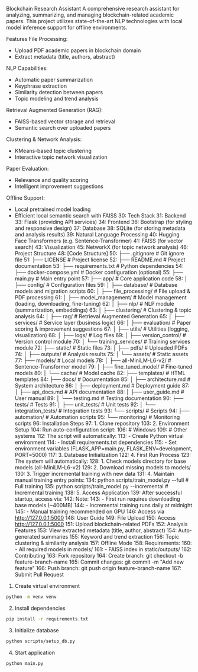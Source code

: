 Blockchain Research Assistant
A comprehensive research assistant for analyzing, summarizing, and managing blockchain-related academic papers. This project utilizes state-of-the-art NLP technologies with local model inference support for offline environments.

Features
File Processing:
- Upload PDF academic papers in blockchain domain
- Extract metadata (title, authors, abstract)

NLP Capabilities:
- Automatic paper summarization
- Keyphrase extraction
- Similarity detection between papers
- Topic modeling and trend analysis

Retrieval Augmented Generation (RAG):
- FAISS-based vector storage and retrieval
- Semantic search over uploaded papers

Clustering & Network Analysis:
- KMeans-based topic clustering
- Interactive topic network visualization

Paper Evaluation:
- Relevance and quality scoring
- Intelligent improvement suggestions

Offline Support:
- Local pretrained model loading
- Efficient local semantic search with FAISS
30: Tech Stack
31: Backend
33: Flask (providing API services)
34: Frontend
36: Bootstrap (for styling and responsive design)
37: Database
38: SQLite (for storing metadata and analysis results)
39: Natural Language Processing
40: Hugging Face Transformers (e.g. Sentence-Transformer)
41: FAISS (for vector search)
43: Visualization
45: NetworkX (for topic network analysis)
46: Project Structure
48: [Code Structure]
50: ├── .gitignore                      # Git ignore file
51: ├── LICENSE                         # Project license
52: ├── README.md                       # Project documentation
53: ├── requirements.txt                # Python dependencies
54: ├── docker-compose.yml              # Docker configuration (optional)
55: ├── main.py                         # Main entry point
57: ├── app/                            # Core application code
58: │   ├── config/                     # Configuration files
59: │   ├── database/                   # Database models and migration scripts
60: │   ├── file_processing/            # File upload & PDF processing
61: │   ├── model_management/           # Model management (loading, downloading, fine-tuning)
62: │   ├── nlp/                        # NLP module (summarization, embeddings)
63: │   ├── clustering/                 # Clustering & topic analysis
64: │   ├── rag/                        # Retrieval Augmented Generation
65: │   ├── services/                   # Service layer (business logic)
66: │   ├── evaluation/                 # Paper scoring & improvement suggestions
67: │   ├── utils/                      # Utilities (logging, visualization)
68: │   ├── logs/                       # Log files
69: │   ├── version_control/            # Version control module
70: │   └── training_services/          # Training services module
72: ├── static/                         # Static files
73: │   ├── pdfs/                       # Uploaded PDFs
74: │   ├── outputs/                    # Analysis results
75: │   └── assets/                     # Static assets
77: ├── models/                         # Local models
78: │   ├── all-MiniLM-L6-v2/           # Sentence-Transformer model
79: │   ├── fine_tuned_model/           # Fine-tuned models
80: │   └── cache/                      # Model cache
82: ├── templates/                      # HTML templates
84: ├── docs/                           # Documentation
85: │   ├── architecture.md             # System architecture
86: │   ├── deployment.md               # Deployment guide
87: │   ├── api_docs.md                 # API documentation
88: │   ├── user_guide.md               # User manual
89: │   └── testing.md                  # Testing documentation
90: ├── tests/                          # Tests
91: │   ├── unit_tests/                 # Unit tests
92: │   └── integration_tests/          # Integration tests
93: └── scripts/                        # Scripts
94: ├── automation/                 # Automation scripts
95: └── monitoring/                # Monitoring scripts
96: Installation Steps
97: 1. Clone repository
103: 2. Environment Setup
104: Run auto-configuration script:
106: # Windows
109: # Other systems
112: The script will automatically:
113: - Create Python virtual environment
114: - Install requirements.txt dependencies
115: - Set environment variables (FLASK_APP=main.py, FLASK_ENV=development, PORT=5000)
117: 3. Database Initialization
122: 4. First Run Process
123: The system will automatically:
128: 1. Check models directory for base models (all-MiniLM-L6-v2)
129: 2. Download missing models to models/
130: 3. Trigger incremental training with new data
131: 4. Maintain manual training entry points:
134: python scripts/train_model.py --full  # Full training
135: python scripts/train_model.py --incremental  # Incremental training
138: 5. Access Application
139: After successful startup, access via:
142: Note:
143: - First run requires downloading base models (~400MB)
144: - Incremental training runs daily at midnight
145: - Manual training recommended on GPU
146: Access via http://127.0.0.1:5000
148: User Guide
149: File Upload
150: Access http://127.0.0.1:5000
151: Upload blockchain-related PDFs
152: Analysis Features
153: View extracted metadata (title, author, abstract)
154: Auto-generated summaries
155: Keyword and trend extraction
156: Topic clustering & similarity analysis
157: Offline Mode
158: Requirements:
160: - All required models in models/
161: - FAISS index in static/outputs/
162: Contributing
163: Fork repository
164: Create branch: git checkout -b feature-branch-name
165: Commit changes: git commit -m "Add new feature"
166: Push branch: git push origin feature-branch-name
167: Submit Pull Request
1. Create virtual environment
```bash
python -m venv venv
```

2. Install dependencies
```bash
pip install -r requirements.txt
```

3. Initialize database
```bash
python scripts/setup_db.py
```

4. Start application
```bash
python main.py
```
